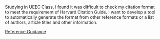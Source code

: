 Studying in UEEC Class, I found it was difficult to check my citation format to meet the requirement of Harvard Citation Guide. 
I want to develop a tool to automatically generate the format from other reference formats or a list of authors, article titles and other information.

[Reference Guidance](https://www.unsw.edu.au/student/managing-your-studies/academic-skills-support/toolkit/referencing/harvard)